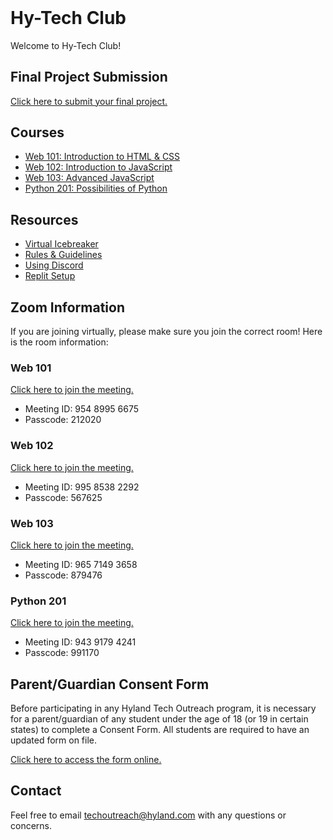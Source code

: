 <style>
  .markdown-body > h1:first-child:not([id]) {
    display: none;
  }

  h1#hy-tech-club {
    margin-top: 0 !important;
  }
</style>

# Hy-Tech Club
Welcome to Hy-Tech Club!

## Final Project Submission
[Click here to submit your final project.](https://forms.gle/8T2XcqLsFNFUnqYs6)

## Courses
- [Web 101: Introduction to HTML & CSS](/web-101)
- [Web 102: Introduction to JavaScript](/web-102)
- [Web 103: Advanced JavaScript](/web-103)
- [Python 201: Possibilities of Python](/py-201)

## Resources
- [Virtual Icebreaker](/VirtualIcebreaker)
- [Rules & Guidelines](/RulesAndGuidelines)
- [Using Discord](/DiscordUse)
- [Replit Setup](/ReplitSetup)

## Zoom Information
If you are joining virtually, please make sure you join the correct room! Here is the room information:

### Web 101
[Click here to join the meeting.](https://hyland.zoom.us/j/95489956675?pwd=RE13Tk5mYkJoTEgzdFdKeTRYZGExZz09)

- Meeting ID: 954 8995 6675
- Passcode: 212020

### Web 102
[Click here to join the meeting.](https://hyland.zoom.us/j/99585382292?pwd=MnBsZGNzSUtwMDA2eWpkS2RqTUVJZz09)

- Meeting ID: 995 8538 2292
- Passcode: 567625

### Web 103
[Click here to join the meeting.](https://hyland.zoom.us/j/96571493658?pwd=RWhWa3BUbUJjTTl5ZVB6OGVoNmpkdz09)

- Meeting ID: 965 7149 3658
- Passcode: 879476

### Python 201
[Click here to join the meeting.](https://hyland.zoom.us/j/94391794241?pwd=R004UmpjTkVFL1FKQlZkb1BibVh5UT09)

- Meeting ID: 943 9179 4241
- Passcode: 991170

## Parent/Guardian Consent Form
Before participating in any Hyland Tech Outreach program, it is necessary for a parent/guardian of any student under the age of 18 (or 19 in certain states) to complete a Consent Form. All students are required to have an updated form on file.

[Click here to access the form online.](https://unityforms.onbase.com/HSIDB/UnityForm.aspx?d1=AdrvirQPpbk%2fK8N%2fmU7zlZ4mwqZaJKU5IfdbClMYdbyFrgdw2YhKV9yGhxDGytB9U8A5uigiD1fnrt0%2fJmKvEzSu1S6ylzH52OiTbeLVjX8AcquU7dimjNQlyyF%2biPTmZhG0M%2fg74cfhplG2u%2fBI5XmVbEEPxq1PRLELOt3y6oSvbFgf6h1LdG%2fRKBTkGcuRGQIk9Ng%2brVPsEl%2fmKjwXqlAu%2fv0F13hHLO7K9hZXE%2fP80mQK1evTlimpvwxy%2bmT%2fBg%3d%3d)

## Contact
Feel free to email [techoutreach@hyland.com](mailto:techoutreach@hyland.com) with any questions or concerns.
